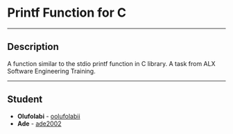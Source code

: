 # Printf Function for C
---

## Description
A function similar to the stdio printf function in C library. A task from ALX Software Engineering Training.














---

## Student

* **Olufolabi** - [oolufolabii](github.com/oolufolabii/)
* **Ade** - [ade2002](https://github.com/Ade2002/)

